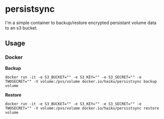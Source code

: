 # persistsync

I'm a simple container to backup/restore encrypted persistant volume data to an s3 bucket.

## Usage

### Docker
**Backup**
```
docker run -it -e S3_BUCKET="" -e S3_KEY="" -e S3_SECRET="" -e TWOSECRET="" -V volume:/pvs/volume docker.io/haiku/persistsync backup volume
```

**Restore**
```
docker run -it -e S3_BUCKET="" -e S3_KEY="" -e S3_SECRET="" -e TWOSECRET="" -V volume:/pvs/volume docker.io/haiku/persistsync restore volume
```
